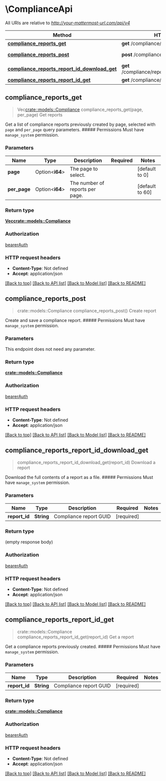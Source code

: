 # \ComplianceApi

All URIs are relative to *http://your-mattermost-url.com/api/v4*

Method | HTTP request | Description
------------- | ------------- | -------------
[**compliance_reports_get**](ComplianceApi.md#compliance_reports_get) | **get** /compliance/reports | Get reports
[**compliance_reports_post**](ComplianceApi.md#compliance_reports_post) | **post** /compliance/reports | Create report
[**compliance_reports_report_id_download_get**](ComplianceApi.md#compliance_reports_report_id_download_get) | **get** /compliance/reports/{report_id}/download | Download a report
[**compliance_reports_report_id_get**](ComplianceApi.md#compliance_reports_report_id_get) | **get** /compliance/reports/{report_id} | Get a report



## compliance_reports_get

> Vec<crate::models::Compliance> compliance_reports_get(page, per_page)
Get reports

Get a list of compliance reports previously created by page, selected with `page` and `per_page` query parameters. ##### Permissions Must have `manage_system` permission. 

### Parameters


Name | Type | Description  | Required | Notes
------------- | ------------- | ------------- | ------------- | -------------
**page** | Option<**i64**> | The page to select. |  |[default to 0]
**per_page** | Option<**i64**> | The number of reports per page. |  |[default to 60]

### Return type

[**Vec<crate::models::Compliance>**](Compliance.md)

### Authorization

[bearerAuth](../README.md#bearerAuth)

### HTTP request headers

- **Content-Type**: Not defined
- **Accept**: application/json

[[Back to top]](#) [[Back to API list]](../README.md#documentation-for-api-endpoints) [[Back to Model list]](../README.md#documentation-for-models) [[Back to README]](../README.md)


## compliance_reports_post

> crate::models::Compliance compliance_reports_post()
Create report

Create and save a compliance report. ##### Permissions Must have `manage_system` permission. 

### Parameters

This endpoint does not need any parameter.

### Return type

[**crate::models::Compliance**](Compliance.md)

### Authorization

[bearerAuth](../README.md#bearerAuth)

### HTTP request headers

- **Content-Type**: Not defined
- **Accept**: application/json

[[Back to top]](#) [[Back to API list]](../README.md#documentation-for-api-endpoints) [[Back to Model list]](../README.md#documentation-for-models) [[Back to README]](../README.md)


## compliance_reports_report_id_download_get

> compliance_reports_report_id_download_get(report_id)
Download a report

Download the full contents of a report as a file. ##### Permissions Must have `manage_system` permission. 

### Parameters


Name | Type | Description  | Required | Notes
------------- | ------------- | ------------- | ------------- | -------------
**report_id** | **String** | Compliance report GUID | [required] |

### Return type

 (empty response body)

### Authorization

[bearerAuth](../README.md#bearerAuth)

### HTTP request headers

- **Content-Type**: Not defined
- **Accept**: application/json

[[Back to top]](#) [[Back to API list]](../README.md#documentation-for-api-endpoints) [[Back to Model list]](../README.md#documentation-for-models) [[Back to README]](../README.md)


## compliance_reports_report_id_get

> crate::models::Compliance compliance_reports_report_id_get(report_id)
Get a report

Get a compliance reports previously created. ##### Permissions Must have `manage_system` permission. 

### Parameters


Name | Type | Description  | Required | Notes
------------- | ------------- | ------------- | ------------- | -------------
**report_id** | **String** | Compliance report GUID | [required] |

### Return type

[**crate::models::Compliance**](Compliance.md)

### Authorization

[bearerAuth](../README.md#bearerAuth)

### HTTP request headers

- **Content-Type**: Not defined
- **Accept**: application/json

[[Back to top]](#) [[Back to API list]](../README.md#documentation-for-api-endpoints) [[Back to Model list]](../README.md#documentation-for-models) [[Back to README]](../README.md)

